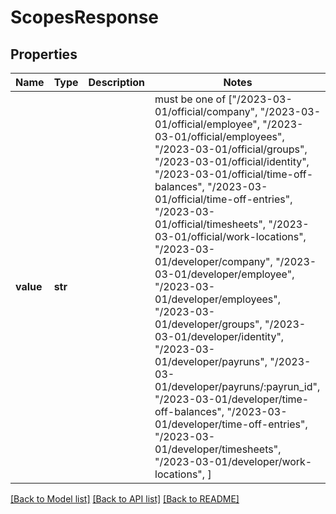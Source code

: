 # ScopesResponse


## Properties
Name | Type | Description | Notes
------------ | ------------- | ------------- | -------------
**value** | **str** |  |  must be one of ["/2023-03-01/official/company", "/2023-03-01/official/employee", "/2023-03-01/official/employees", "/2023-03-01/official/groups", "/2023-03-01/official/identity", "/2023-03-01/official/time-off-balances", "/2023-03-01/official/time-off-entries", "/2023-03-01/official/timesheets", "/2023-03-01/official/work-locations", "/2023-03-01/developer/company", "/2023-03-01/developer/employee", "/2023-03-01/developer/employees", "/2023-03-01/developer/groups", "/2023-03-01/developer/identity", "/2023-03-01/developer/payruns", "/2023-03-01/developer/payruns/:payrun_id", "/2023-03-01/developer/time-off-balances", "/2023-03-01/developer/time-off-entries", "/2023-03-01/developer/timesheets", "/2023-03-01/developer/work-locations", ]

[[Back to Model list]](../README.md#documentation-for-models) [[Back to API list]](../README.md#documentation-for-api-endpoints) [[Back to README]](../README.md)


